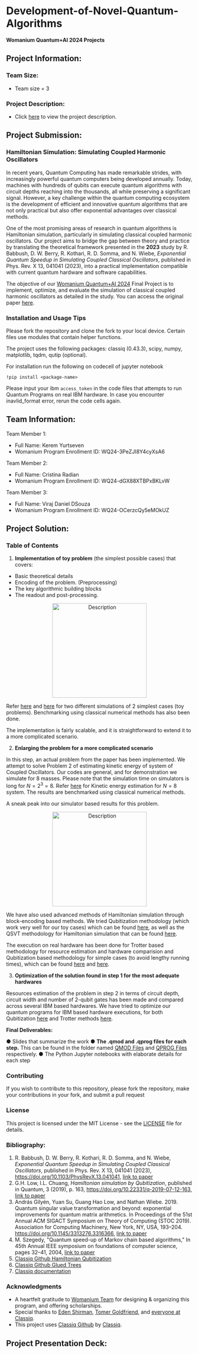 # Development-of-Novel-Quantum-Algorithms
**Womanium Quantum+AI 2024 Projects**

## Project Information:

### Team Size:
  - Team size = 3

### Project Description:
  - Click [here](https://drive.google.com/file/d/1PGNUShboB4ik_JHZGcIPTh3KYi-aajzp/view?usp=sharing) to view the project description.


## Project Submission:

### Hamiltonian Simulation: Simulating Coupled Harmonic Oscillators

In recent years, Quantum Computing has made remarkable strides, with increasingly powerful quantum computers being developed annually. Today, machines with hundreds of qubits 
can execute quantum algorithms with circuit depths reaching into the thousands, all while preserving a significant signal. However, a key challenge within the quantum computing 
ecosystem is the development of efficient and innovative quantum algorithms that are not only practical but also offer exponential advantages over classical methods.

One of the most promising areas of research in quantum algorithms is Hamiltonian simulation, particularly in simulating classical coupled harmonic oscillators. Our project aims to
bridge the gap between theory and practice by translating the theoretical framework presented in the **2023** study by R. Babbush, D. W. Berry, R. Kothari, R. D. Somma, and N. Wiebe,
*Exponential Quantum Speedup in Simulating Coupled Classical Oscillators*, published in Phys. Rev. X 13, 041041 (2023), into a practical implementation compatible with current quantum 
hardware and software capabilities.

The objective of our [Womanium Quantum+AI 2024](https://womanium.org/Quantum/AI) Final Project is to implement, optimize, and evaluate the simulation of classical coupled harmonic oscillators as detailed in the study. You can access the original paper [here](https://journals.aps.org/prx/abstract/10.1103/PhysRevX.13.041041).


### Installation and Usage Tips

Please fork the repository and clone the fork to your local device. Certain files use modules that contain helper functions. 

The project uses the following packages: classiq (0.43.3), scipy, numpy, matplotlib, tqdm, qutip (optional).

For installation run the following on codecell of jupyter notebook

`!pip install <package-name>` 

Please input your ibm `access_token` in the code files that attempts to run Quantum Programs on real IBM hardware. 
In case you encounter inavlid_format error, rerun the code cells again.

## Team Information:
Team Member 1:
 - Full Name: Kerem Yurtseven
 - Womanium Program Enrollment ID: WQ24-3PeZJI8Y4cyXsA6


Team Member 2:
 - Full Name: Cristina Radian
 - Womanium Program Enrollment ID: WQ24-dGX88XTBPxBKLvW


Team Member 3:
 - Full Name: Viraj Daniel DSouza
 - Womanium Program Enrollment ID: WQ24-OCerzcQy5eMOkUZ


## Project Solution:

### Table of Contents

1. **Implementation of toy problem** (the simplest possible cases) that covers:
- Basic theoretical details 
- Encoding of the problem. (Preprocessing)
- The key algorithmic building blocks
- The readout and post-processing.
<p align="center">
<img src="https://github.com/user-attachments/assets/0e59441e-b1e3-4f41-8410-d5be388b8bde" alt="Description" width="255">
</p>

Refer [here](https://github.com/virajd98/Abstract-Oscillators/blob/merge-private-repo/ToySuzuki.ipynb) and [here](https://github.com/virajd98/Abstract-Oscillators/blob/merge-private-repo/ToyExponentiation.ipynb) for two different simulations of 2 simplest cases (toy problems). Benchmarking using classical numerical methods has also been done. 

The implementation is fairly scalable, and it is straightforward to extend it to a more complicated scenario.

2) **Enlarging the problem for a more complicated scenario**

In this step, an actual problem from the paper has been implemented. We attempt to solve Problem 2 of estimating kinetic energy of system of Coupled Oscillators. Our codes are general, and for demonstration we simulate for $8$ masses. Please note that the simulation time on simulators is long for $N=2^3=8$. Refer [here](https://github.com/virajd98/Abstract-Oscillators/blob/merge-private-repo/KineticEnergyEstimationProblem2.ipynb) for Kinetic energy estimation for $N=8$ system. The results are benchmarked using classical numerical methods. 

A sneak peak into our simulator based results for this problem. 

<p align="center">
<img src="https://github.com/virajd98/Abstract-Oscillators-Pvt-/blob/main/Figures/Kinetic%20Energy%20Comparision.PNG" alt="Description" width="255">
</p>

We have also used advanced methods of Hamiltonian simulation through block-encoding based methods. We tried Qubitization methodology (which work very well for our toy cases) which can be found [here](https://github.com/virajd98/Abstract-Oscillators-Pvt-/blob/main/ToyQubitization.ipynb), as well as the QSVT methodology for Hamiltonian simulation that can be found [here](https://github.com/virajd98/Abstract-Oscillators-Pvt-/blob/main/QSVTapproach.ipynb). 

The execution on real hardware has been done for Trotter based methodology for resource estimation and hardware comparision and Qubitization based methodology for simple cases (to avoid lengthy running times), which can be found [here](https://github.com/virajd98/Abstract-Oscillators/blob/merge-private-repo/OptimizationKineticEnergyEstimation.ipynb) and [here](https://github.com/virajd98/Abstract-Oscillators/blob/merge-private-repo/HardwareSimulationwithQubitization.ipynb).

 
3) **Optimization of the solution found in step 1 for the most adequate hardwares**

Resources estimation of the problem in step 2 in terms of circuit depth, circuit width and number of 2-qubit gates has been made and compared across several IBM based hardwares. We have tried to optimize our quantum programs for IBM based hardware executions, for both Qubitization [here](https://github.com/virajd98/Abstract-Oscillators/blob/merge-private-repo/OptimalQubitizationKineticEnergyEstimation.ipynb) and Trotter methods [here](https://github.com/virajd98/Abstract-Oscillators/blob/merge-private-repo/OptimizationKineticEnergyEstimation.ipynb). 


**Final Deliverables:**

● Slides that summarize the work
● **The .qmod and .qprog files for each step.** This can be found in the folder named [QMOD Files](https://github.com/virajd98/Abstract-Oscillators/tree/merge-private-repo/QMOD%20Files) and [QPROG Files](https://github.com/virajd98/Abstract-Oscillators/tree/merge-private-repo/QPROG%20Files) respectively. 
● The Python Jupyter notebooks with elaborate details for each step 


### Contributing

If you wish to contribute to this repository, please fork the repository, make your contributions in your fork, and submit a pull request


### License

This project is licensed under the MIT License - see the [LICENSE](MIT-LICENSE.txt) file for details.

### Bibliography:

1. R. Babbush, D. W. Berry, R. Kothari, R. D. Somma, and N. Wiebe, *Exponential Quantum Speedup in Simulating Coupled Classical Oscillators*, published in Phys. Rev. X 13, 041041 (2023), https://doi.org/10.1103/PhysRevX.13.041041, [link to paper](https://journals.aps.org/prx/abstract/10.1103/PhysRevX.13.041041)
2. G.H. Low, I.L. Chuang, *Hamiltonian simulation by Qubitization*, published in Quantum, 3 (2019), p. 163, 	https://doi.org/10.22331/q-2019-07-12-163, [link to paper](https://quantum-journal.org/papers/q-2019-07-12-163/)
3. András Gilyén, Yuan Su, Guang Hao Low, and Nathan Wiebe. 2019. Quantum singular value transformation and beyond: exponential improvements for quantum matrix arithmetics. In Proceedings of the 51st Annual ACM SIGACT Symposium on Theory of Computing (STOC 2019). Association for Computing Machinery, New York, NY, USA, 193–204. https://doi.org/10.1145/3313276.3316366, [link to paper](https://dl.acm.org/doi/10.1145/3313276.3316366)
4. M. Szegedy, "Quantum speed-up of Markov chain based algorithms," In 45th Annual IEEE symposium on foundations of computer science, pages 32–41, 2004, [link to paper](https://ieeexplore.ieee.org/abstract/document/1366222)
5. [Classiq Github Hamiltonian Qubitization](https://github.com/Classiq/classiq-library/tree/9c43f05f3d498c8c72be7dcb3ecdaba85d9abd6e/tutorials/hamiltonian_simulation/hamiltonian_simulation_with_block_encoding)
6.  [Classiq Github Glued Trees](https://github.com/Classiq/classiq-library/blob/9c43f05f3d498c8c72be7dcb3ecdaba85d9abd6e/algorithms/glued_trees/glued_trees.ipynb#L4)
7. [Classiq documentation](https://docs.classiq.io/latest/)


### Acknowledgments

- A heartfelt gratitude to [Womanium Team](https://womanium.org/Quantum/AI) for designing & organizing this program, and offering scholarships. 
- Special thanks to [Eden Shirman](https://www.linkedin.com/in/eden-schirman-71bb7a1b9/?originalSubdomain=il), [Tomer Goldfriend](https://www.linkedin.com/in/tomer-goldfriend-3422341b2/), and [everyone at Classiq](https://app.slack.com/client/T04KVKJKKFY/search).
- This project uses [Classiq Github](https://github.com/Classiq/classiq-library/tree/main) by [Classiq](https://www.classiq.io/).


## Project Presentation Deck:




